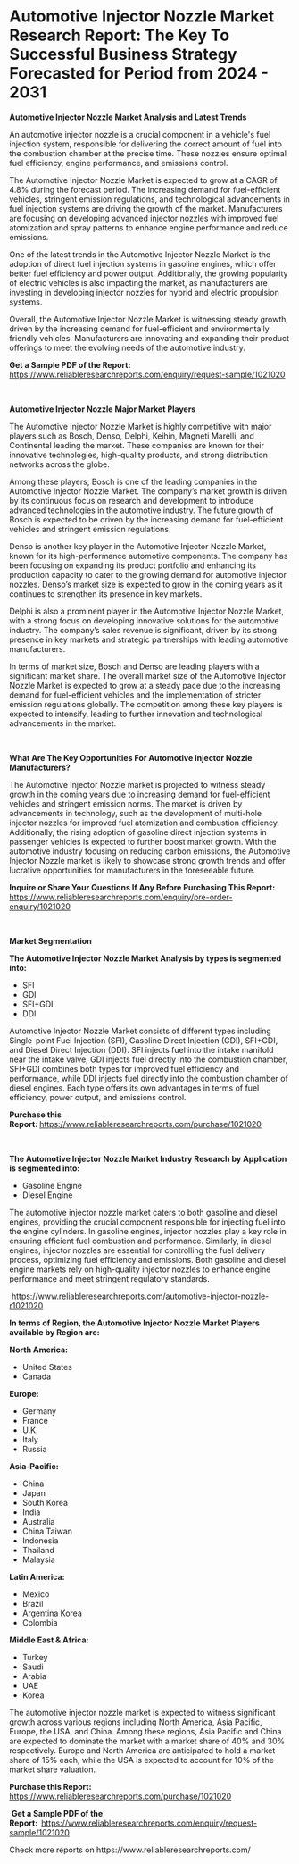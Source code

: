 <p><h1>Automotive Injector Nozzle Market Research Report: The Key To Successful Business Strategy Forecasted for Period from 2024 - 2031</h1></p><p><strong>Automotive Injector Nozzle Market Analysis and Latest Trends</strong></p>
<p><p>An automotive injector nozzle is a crucial component in a vehicle's fuel injection system, responsible for delivering the correct amount of fuel into the combustion chamber at the precise time. These nozzles ensure optimal fuel efficiency, engine performance, and emissions control.</p><p>The Automotive Injector Nozzle Market is expected to grow at a CAGR of 4.8% during the forecast period. The increasing demand for fuel-efficient vehicles, stringent emission regulations, and technological advancements in fuel injection systems are driving the growth of the market. Manufacturers are focusing on developing advanced injector nozzles with improved fuel atomization and spray patterns to enhance engine performance and reduce emissions.</p><p>One of the latest trends in the Automotive Injector Nozzle Market is the adoption of direct fuel injection systems in gasoline engines, which offer better fuel efficiency and power output. Additionally, the growing popularity of electric vehicles is also impacting the market, as manufacturers are investing in developing injector nozzles for hybrid and electric propulsion systems.</p><p>Overall, the Automotive Injector Nozzle Market is witnessing steady growth, driven by the increasing demand for fuel-efficient and environmentally friendly vehicles. Manufacturers are innovating and expanding their product offerings to meet the evolving needs of the automotive industry.</p></p>
<p><strong>Get a Sample PDF of the Report:&nbsp;</strong> <a href="https://www.reliableresearchreports.com/enquiry/request-sample/1021020">https://www.reliableresearchreports.com/enquiry/request-sample/1021020</a></p>
<p>&nbsp;</p>
<p><strong>Automotive Injector Nozzle Major Market Players</strong></p>
<p><p>The Automotive Injector Nozzle Market is highly competitive with major players such as Bosch, Denso, Delphi, Keihin, Magneti Marelli, and Continental leading the market. These companies are known for their innovative technologies, high-quality products, and strong distribution networks across the globe.</p><p>Among these players, Bosch is one of the leading companies in the Automotive Injector Nozzle Market. The company’s market growth is driven by its continuous focus on research and development to introduce advanced technologies in the automotive industry. The future growth of Bosch is expected to be driven by the increasing demand for fuel-efficient vehicles and stringent emission regulations.</p><p>Denso is another key player in the Automotive Injector Nozzle Market, known for its high-performance automotive components. The company has been focusing on expanding its product portfolio and enhancing its production capacity to cater to the growing demand for automotive injector nozzles. Denso’s market size is expected to grow in the coming years as it continues to strengthen its presence in key markets.</p><p>Delphi is also a prominent player in the Automotive Injector Nozzle Market, with a strong focus on developing innovative solutions for the automotive industry. The company’s sales revenue is significant, driven by its strong presence in key markets and strategic partnerships with leading automotive manufacturers.</p><p>In terms of market size, Bosch and Denso are leading players with a significant market share. The overall market size of the Automotive Injector Nozzle Market is expected to grow at a steady pace due to the increasing demand for fuel-efficient vehicles and the implementation of stricter emission regulations globally. The competition among these key players is expected to intensify, leading to further innovation and technological advancements in the market.</p></p>
<p>&nbsp;</p>
<p><strong>What Are The Key Opportunities For Automotive Injector Nozzle Manufacturers?</strong></p>
<p><p>The Automotive Injector Nozzle market is projected to witness steady growth in the coming years due to increasing demand for fuel-efficient vehicles and stringent emission norms. The market is driven by advancements in technology, such as the development of multi-hole injector nozzles for improved fuel atomization and combustion efficiency. Additionally, the rising adoption of gasoline direct injection systems in passenger vehicles is expected to further boost market growth. With the automotive industry focusing on reducing carbon emissions, the Automotive Injector Nozzle market is likely to showcase strong growth trends and offer lucrative opportunities for manufacturers in the foreseeable future.</p></p>
<p><strong>Inquire or Share Your Questions If Any Before Purchasing This Report:</strong> <a href="https://www.reliableresearchreports.com/enquiry/pre-order-enquiry/1021020">https://www.reliableresearchreports.com/enquiry/pre-order-enquiry/1021020</a></p>
<p>&nbsp;</p>
<p><strong>Market Segmentation</strong></p>
<p><strong>The Automotive Injector Nozzle Market Analysis by types is segmented into:</strong></p>
<p><ul><li>SFI</li><li>GDI</li><li>SFI+GDI</li><li>DDI</li></ul></p>
<p><p>Automotive Injector Nozzle Market consists of different types including Single-point Fuel Injection (SFI), Gasoline Direct Injection (GDI), SFI+GDI, and Diesel Direct Injection (DDI). SFI injects fuel into the intake manifold near the intake valve, GDI injects fuel directly into the combustion chamber, SFI+GDI combines both types for improved fuel efficiency and performance, while DDI injects fuel directly into the combustion chamber of diesel engines. Each type offers its own advantages in terms of fuel efficiency, power output, and emissions control.</p></p>
<p><strong>Purchase this Report:&nbsp;</strong><a href="https://www.reliableresearchreports.com/purchase/1021020">https://www.reliableresearchreports.com/purchase/1021020</a></p>
<p>&nbsp;</p>
<p><strong>The Automotive Injector Nozzle Market Industry Research by Application is segmented into:</strong></p>
<p><ul><li>Gasoline Engine</li><li>Diesel Engine</li></ul></p>
<p><p>The automotive injector nozzle market caters to both gasoline and diesel engines, providing the crucial component responsible for injecting fuel into the engine cylinders. In gasoline engines, injector nozzles play a key role in ensuring efficient fuel combustion and performance. Similarly, in diesel engines, injector nozzles are essential for controlling the fuel delivery process, optimizing fuel efficiency and emissions. Both gasoline and diesel engine markets rely on high-quality injector nozzles to enhance engine performance and meet stringent regulatory standards.</p></p>
<p><a href="https://www.reliableresearchreports.com/automotive-injector-nozzle-r1021020">&nbsp;https://www.reliableresearchreports.com/automotive-injector-nozzle-r1021020</a></p>
<p><strong>In terms of Region, the Automotive Injector Nozzle Market Players available by Region are:</strong></p>
<p>
    <p> <strong> North America: </strong>
        <ul>
            <li>United States</li>
            <li>Canada</li>
        </ul>
        </p> 
    <p> <strong> Europe: </strong>
        <ul>
            <li>Germany</li>
            <li>France</li>
            <li>U.K.</li>
            <li>Italy</li>
            <li>Russia</li>
        </ul>
        </p> 
    <p> <strong> Asia-Pacific: </strong>
        <ul>
            <li>China</li>
            <li>Japan</li>
            <li>South Korea</li>
            <li>India</li>
            <li>Australia</li>
            <li>China Taiwan</li>
            <li>Indonesia</li>
            <li>Thailand</li>
            <li>Malaysia</li>
        </ul>
        </p> 
    <p> <strong> Latin America: </strong>
        <ul>
            <li>Mexico</li>
            <li>Brazil</li>
            <li>Argentina Korea</li>
            <li>Colombia</li>
        </ul>
        </p> 
    <p> <strong> Middle East & Africa: </strong>
        <ul>
            <li>Turkey</li>
            <li>Saudi</li>
            <li>Arabia</li>
            <li>UAE</li>
            <li>Korea</li>
        </ul>
    </p>
    </p>
<p><p>The automotive injector nozzle market is expected to witness significant growth across various regions including North America, Asia Pacific, Europe, the USA, and China. Among these regions, Asia Pacific and China are expected to dominate the market with a market share of 40% and 30% respectively. Europe and North America are anticipated to hold a market share of 15% each, while the USA is expected to account for 10% of the market share valuation.</p></p>
<p><strong>Purchase this Report: </strong><a href="https://www.reliableresearchreports.com/purchase/1021020">https://www.reliableresearchreports.com/purchase/1021020</a></p>
<p>&nbsp;<strong>Get a Sample PDF of the Report:&nbsp;&nbsp;</strong><a href="https://www.reliableresearchreports.com/enquiry/request-sample/1021020">https://www.reliableresearchreports.com/enquiry/request-sample/1021020</a></p>
<p><strong></strong></p>
<p>Check more reports on https://www.reliableresearchreports.com/</p>